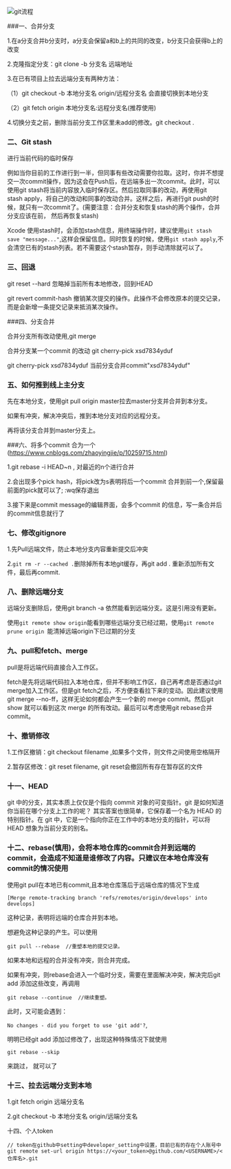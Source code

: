 ![git流程](/Users/fengbufang/Desktop/Blogs/Git/git流程.png)

###一、合并分支

1.在a分支合并b分支时，a分支会保留a和b上的共同的改变，b分支只会获得b上的改变

2.克隆指定分支：git clone -b 分支名 远端地址

3.在已有项目上拉去远端分支有两种方法：

（1）git checkout -b 本地分支名 origin/远程分支名     会直接切换到本地分支

（2）git fetch origin 本地分支名:远程分支名(推荐使用)

4.切换分支之前，删除当前分支工作区里未add的修改。git checkout .      

### 二、Git stash

进行当前代码的临时保存

例如当你目前的工作进行到一半，但同事有些改动需要你拉取。这时，你并不想提交一次commit操作，因为这会在Push后，在远端多出一次commit。此时，可以使用git stash将当前内容放入临时保存区。然后拉取同事的改动，再使用git stash apply，将自己的改动和同事的改动合并。这样之后，再进行git push的时候，就只有一次commit了。(需要注意：合并分支和恢复stash的两个操作，合并分支应该在前， 然后再恢复stash)

Xcode 使用stash时，会添加stash信息，用终端操作时，建议使用`git stash save "message..."`,这样会保留信息。同时恢复的时候，使用`git stash apply`,不会清空已有的stash列表。若不需要这个stash暂存，则手动清除就可以了。

### 三、回退

git reset --hard    忽略掉当前所有本地修改，回到HEAD

git revert commit-hash  撤销某次提交的操作。此操作不会修改原本的提交记录，而是会新增一条提交记录来抵消某次操作。



###四、分支合并

合并分支所有改动使用,git merge

合并分支某一个commit 的改动   git cherry-pick xsd7834yduf    

git cherry-pick xsd7834yduf    当前分支合并commit"xsd7834yduf"



### 五、如何推到线上主分支

先在本地分支，使用git pull origin master拉去master分支并合并到本分支。

如果有冲突，解决冲突后，推到本地分支对应的远程分支。

再将该分支合并到master分支上。



###六、将多个commit 合为一个
(https://www.cnblogs.com/zhaoyingjie/p/10259715.html)

1.git rebase -i HEAD~n     ,  对最近的n个进行合并

2.会出现多个pick hash，将pick改为s表明将后一个commit 合并到前一个,保留最前面的pick就可以了; :wq保存退出

3.接下来是commit message的编辑界面，会多个commit 的信息，写一条合并后的commit信息就行了



### 七、修改gitignore

1.先Pull远端文件，防止本地分支内容重新提交后冲突

2.`git rm -r --cached .`删除掉所有本地git缓存，再git add . 重新添加所有文件，最后再commit.



### 八、删除远端分支

远端分支删除后，使用git branch -a 依然能看到远端分支。这是引用没有更新。

使用`git remote show origin`能看到哪些远端分支已经过期，使用`git remote prune origin `能清掉远端origin下已过期的分支



### 九、pull和fetch、merge

pull是将远端代码直接合入工作区。

fetch是先将远端代码拉入本地仓库，但并不影响工作区，自己再考虑是否通过git merge加入工作区。但是git fetch之后，不方便查看拉下来的变动。因此建议使用 git merge --no-ff，这样无论如何都会产生一个新的 merge commit。然后git show <merge-commit-sha1> 就可以看到这次 merge 的所有改动。最后可以考虑使用git rebase合并commit。



### 十、撤销修改

1.工作区撤销：git checkout filename  ,如果多个文件，则文件之间使用空格隔开

2.暂存区修改：git reset filename, git reset会撤回所有存在暂存区的文件



### 十一、HEAD

git 中的分支，其实本质上仅仅是个指向 commit 对象的可变指针。git 是如何知道你当前在哪个分支上工作的呢？
 其实答案也很简单，它保存着一个名为 HEAD 的特别指针。在 git 中，它是一个指向你正在工作中的本地分支的指针，可以将 HEAD 想象为当前分支的别名。



### 十二、rebase(慎用)，会将本地仓库的commit合并到远端的commit，会造成不知道是谁修改了内容。只建议在本地仓库没有commit的情况使用

使用git pull在本地已有commit,且本地仓库落后于远端仓库的情况下生成

`[Merge remote-tracking branch 'refs/remotes/origin/develops' into develops]`

这种记录，表明将远端的仓库合并到本地。

想避免这种记录的产生。可以使用

```
git pull --rebase  //重塑本地的提交记录。
```

如果本地和远程的合并没有冲突，则合并完成。

如果有冲突，则rebase会进入一个临时分支，需要在里面解决冲突，解决完后git add 添加这些改变，再调用

``` 
git rebase --continue  //继续重塑。 
```

此时，又可能会遇到：

`No changes - did you forget to use 'git add'?`,

明明已经git add 添加过修改了，出现这种特殊情况下就使用

```
git rebase --skip
```

来跳过， 就可以了



### 十三、拉去远端分支到本地

1.git fetch origin 远端分支名

2.git checkout -b 本地分支名 origin/远端分支名



十四、个人token

```text
// token在github中setting中developer_setting中设置，目前已有的存在个人账号中
git remote set-url origin https://<your_token>@github.com/<USERNAME>/<仓库名>.git
```